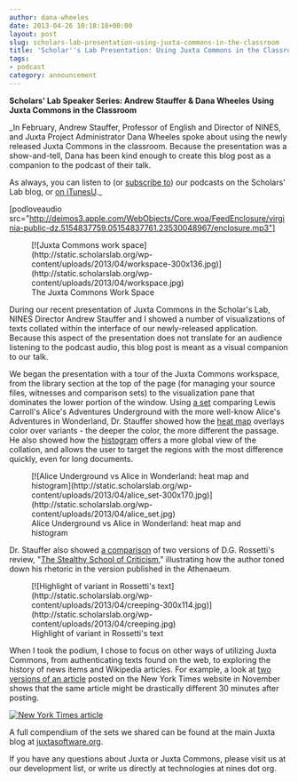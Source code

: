 ```yaml
---
author: dana-wheeles
date: 2013-04-26 10:18:18+00:00
layout: post
slug: scholars-lab-presentation-using-juxta-commons-in-the-classroom
title: 'Scholar''s Lab Presentation: Using Juxta Commons in the Classroom'
tags:
- podcast
category: announcement
---
```


**Scholars' Lab Speaker Series: Andrew Stauffer & Dana Wheeles**
**Using Juxta Commons in the Classroom**

_In February, Andrew Stauffer, Professor of English and Director of NINES, and Juxta Project Administrator Dana Wheeles spoke about using the newly released Juxta Commons in the classroom. Because the presentation was a show-and-tell, Dana has been kind enough to create this blog post as a companion to the podcast of their talk.

As always, you can listen to (or [subscribe to](https://scholarslab.org/category/podcasts/)) our podcasts on the Scholars' Lab blog, or [on iTunesU](http://itunes.apple.com/us/itunes-u/scholars-lab-speaker-series/id401906619)._



[podloveaudio src="http://deimos3.apple.com/WebObjects/Core.woa/FeedEnclosure/virginia-public-dz.5154837759.05154837761.23530048967/enclosure.mp3"]






<figure>
  [![Juxta Commons work space](http://static.scholarslab.org/wp-content/uploads/2013/04/workspace-300x136.jpg)](http://static.scholarslab.org/wp-content/uploads/2013/04/workspace.jpg)
  <figcaption>
 The Juxta Commons Work Space
</figcaption>

</figure>

During our recent presentation of Juxta Commons in the Scholar's Lab, NINES Director Andrew Stauffer and I showed a number of visualizations of texts collated within the interface of our newly-released application. Because this aspect of the presentation does not translate for an audience listening to the podcast audio, this blog post is meant as a visual companion to our talk.

We began the presentation with a tour of the Juxta Commons workspace, from the library section at the top of the page (for managing your source files, witnesses and comparison sets) to the visualization pane that dominates the lower portion of the window. Using [a set](http://www.juxtacommons.org/shares/GJm4O9) comparing Lewis Carroll's Alice's Adventures Underground with the more well-know Alice's Adventures in Wonderland, Dr. Stauffer showed how the [heat map](http://juxtacommons.org/guide#visualizations) overlays color over variants - the deeper the color, the more different the passage. He also showed how the [histogram](http://juxtacommons.org/images/histogram.jpg) offers a more global view of the collation, and allows the user to target the regions with the most difference quickly, even for long documents.

<figure>
  [![Alice Underground vs Alice in Wonderland: heat map and histogram](http://static.scholarslab.org/wp-content/uploads/2013/04/alice_set-300x170.jpg)](http://static.scholarslab.org/wp-content/uploads/2013/04/alice_set.jpg)
  <figcaption>
 Alice Underground vs Alice in Wonderland: heat map and histogram
</figcaption>

</figure>

Dr. Stauffer also showed [a comparison](http://www.juxtacommons.org/shares/FF0x40) of two versions of D.G. Rossetti's review, "[The Stealthy School of Criticism](http://www.rossettiarchive.org/docs/34p-1870.raw.html)," illustrating how the author toned down his rhetoric in the version published in the Athenaeum.

<figure>
  [![Highlight of variant in Rossetti's text](http://static.scholarslab.org/wp-content/uploads/2013/04/creeping-300x114.jpg)](http://static.scholarslab.org/wp-content/uploads/2013/04/creeping.jpg)
  <figcaption>
 Highlight of variant in Rossetti's text
</figcaption>

</figure>

When I took the podium, I chose to focus on other ways of utilizing Juxta Commons, from authenticating texts found on the web, to exploring the history of news items and Wikipedia articles. For example, a look at [two versions of an article](http://www.juxtacommons.org/shares/Ma6uaV) posted on the New York Times website in November shows that the same article might be drastically different 30 minutes after posting.


[![New York Times article](http://static.scholarslab.org/wp-content/uploads/2013/04/nyt-300x157.jpg)](http://static.scholarslab.org/wp-content/uploads/2013/04/nyt.jpg)


A full compendium of the sets we shared can be found at the main Juxta blog at [juxtasoftware.org](http://www.juxtasoftware.org/using-juxta-in-the-classroom-scholars-lab-presentation/).

If you have any questions about Juxta or Juxta Commons, please visit us at our development list, or write us directly at technologies at nines dot org.
